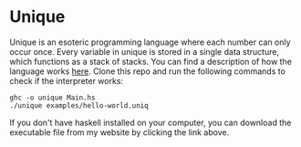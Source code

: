 # Unique
Unique is an esoteric programming language where each number can only occur once.
Every variable in unique is stored in a single data structure, which functions as a stack of stacks.
You can find a description of how the language works [here](https://owenbechtel.com/unique).
Clone this repo and run the following commands to check if the interpreter works:
```
ghc -o unique Main.hs
./unique examples/hello-world.uniq
```
If you don't have haskell installed on your computer, you can download the executable file
from my website by clicking the link above.
